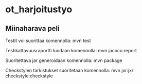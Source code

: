# ot_harjoitustyo

## Miinaharava peli


Testit voi suorittaa komennolla:
mvn test

Testikattavuusraportti luodaan komennolla:
mvn jacoco:report

Suoritettava jar generoidaan komennolla:
mvn package

Checkstylen tarkistukset suoritetaan komennolla:
mvn jxr:jxr checkstyle:checkstyle


